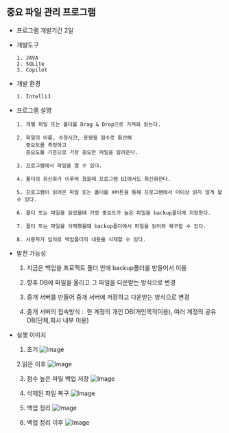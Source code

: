 중요 파일 관리 프로그램 
---------------------------------------------

- 프로그램 개발기간
      2일

- 개발도구
  
      1. JAVA
      2. SQLite
      3. Copilot

- 개발 환경
  
      1. IntelliJ

- 프로그램 설명

      1. 개별 파일 또는 폴더를 Drag & Drop으로 가져와 읽는다.
   
      2. 파일의 이름, 수정시간, 용량을 점수로 환산해
         중요도를 측정하고   
         중요도를 기준으로 가장 중요한 파일을 알려준다.

      3. 프로그램에서 파일을 열 수 있다.

      4. 폴더의 최신화가 이루어 졌을때 프로그램 UI에서도 최신화한다.

      5. 프로그램이 읽어온 파일 또는 폴더를 X버튼을 통해 프로그램에서 더이상 읽지 않게 할 수 있다.

      6. 폴더 또는 파일을 읽었을때 가장 중요도가 높은 파일을 backup폴더에 저장한다.

      7. 폴더 또는 파일을 삭제했을떄 backup폴더에서 파일을 읽어와 복구할 수 있다.

      8. 사용자가 임의로 백업폴더의 내용을 삭제할 수 있다.

- 발전 가능성
  
     1. 지금은 백업을 프로젝트 폴더 안에 backup폴더를 만들어서 이용

     2. 향후 DB에 파일을 올리고 그 파일을 다운받는 방식으로 변경

     3. 중개 서버를 만들어 중개 서버에 저장하고 다운받는 방식으로 변경

     4. 중개 서버의 접속방식 :  한 계정의 개인 DB(개인목적이용),
                               여러 계정의 공유 DB(단체,회사 내부 이용)
        
- 실행 이미지
  
    1. 초기
       ![Image](https://github.com/user-attachments/assets/c6f7b1b3-f688-4aee-b3c0-72ca095fa1d9)
  
    2.읽은 이후
      ![Image](https://github.com/user-attachments/assets/cd187e07-bc78-450c-8464-6c067e944c44)
  
    3. 점수 높은 파일 백업 저장
      ![Image](https://github.com/user-attachments/assets/cf7bbb62-a708-4efe-820b-1a3cc7006d2e)
  
    5. 삭제된 파일 복구
      ![Image](https://github.com/user-attachments/assets/1fc61006-5aff-441b-b552-2357ce8cc260)
  
    7. 백업 정리
      ![Image](https://github.com/user-attachments/assets/faa6bf85-b752-4f51-b5bc-7477e59235ac)
  
    9. 백업 정리 이후
      ![Image](https://github.com/user-attachments/assets/83148f01-7901-4163-a52d-f00e43066652)
